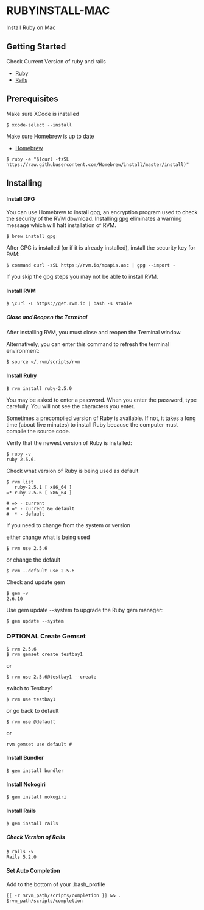 # RUBYINSTALL-MAC

Install Ruby on Mac

## Getting Started

Check Current Version of ruby and rails


* [Ruby](http://www.ruby-lang.org/en/downloads/)
* [Rails](http://rvm.io/)

## Prerequisites

Make sure XCode is installed

```
$ xcode-select --install
```

Make sure Homebrew is up to date
* [Homebrew](http://brew.sh/)

```
$ ruby -e "$(curl -fsSL https://raw.githubusercontent.com/Homebrew/install/master/install)"
```


## Installing

#### Install GPG
You can use Homebrew to install gpg, an encryption program used to check the security of the RVM download. Installing gpg eliminates a warning message which will halt installation of RVM.
```
$ brew install gpg
```
After GPG is installed (or if it is already installed), install the security key for RVM:

```
$ command curl -sSL https://rvm.io/mpapis.asc | gpg --import -
```
If you skip the gpg steps you may not be able to install RVM.



#### Install RVM

```
$ \curl -L https://get.rvm.io | bash -s stable
```
##### Close and Reopen the Terminal
After installing RVM, you must close and reopen the Terminal window.

Alternatively, you can enter this command to refresh the terminal environment:
```
$ source ~/.rvm/scripts/rvm
```

#### Install Ruby
```
$ rvm install ruby-2.5.0
```
You may be asked to enter a password. When you enter the password, type carefully. You will not see the characters you enter.

Sometimes a precompiled version of Ruby is available. If not, it takes a long time (about five minutes) to install Ruby because the computer must compile the source code.

Verify that the newest version of Ruby is installed:
```
$ ruby -v
ruby 2.5.6.
```

Check what version of Ruby is being used as default

```
$ rvm list
   ruby-2.5.1 [ x86_64 ]
=* ruby-2.5.6 [ x86_64 ]

# => - current
# =* - current && default
#  * - default
```

If you need to change from the system or version

either change what is being used
```
$ rvm use 2.5.6
```

or change the default

```
$ rvm --default use 2.5.6
```


Check and update gem 
```
$ gem -v
2.6.10
```
Use gem update --system to upgrade the Ruby gem manager:
```
$ gem update --system
```
### OPTIONAL Create Gemset

```
$ rvm 2.5.6
$ rvm gemset create testbay1
```
or
```
$ rvm use 2.5.6@testbay1 --create
```
switch to Testbay1
```
$ rvm use testbay1
```
or go back to default
```
$ rvm use @default
```
or
```
rvm gemset use default #
```


#### Install Bundler
```
$ gem install bundler
```
#### Install Nokogiri
```
$ gem install nokogiri
```
#### Install Rails
```
$ gem install rails
```

##### Check Version of Rails
```
$ rails -v
Rails 5.2.0
```
#### Set Auto Completion
Add to the bottom of your .bash_profile
```
[[ -r $rvm_path/scripts/completion ]] && . $rvm_path/scripts/completion
```

